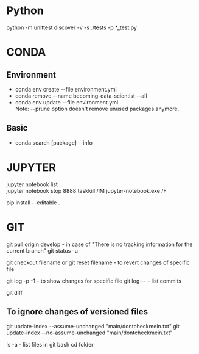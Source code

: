 # Python
python -m unittest discover -v -s ./tests -p *_test.py


# CONDA

## Environment
* conda env create --file environment.yml</br>
* conda remove --name becoming-data-scientist --all</br>
* conda env update --file environment.yml</br>
Note: --prune option doesn't remove unused packages anymore.

## Basic 
* conda search [package] --info

# JUPYTER

jupyter notebook list  
jupyter notebook stop 8888
taskkill /IM jupyter-notebook.exe /F

pip install --editable .

# GIT

git pull origin develop - in case of "There is no tracking information for the current branch"
git status -u

git checkout <hash> filename or git reset <hash> filename - to revert changes of specific file

git log -p -1 <file name> - to show changes for specific file
git log -- <file name> - list commits

git diff <commit>

## To ignore changes of versioned files 
git update-index --assume-unchanged "main/dontcheckmein.txt"
git update-index --no-assume-unchanged "main/dontcheckmein.txt"

ls -a - list files in git bash
cd folder
